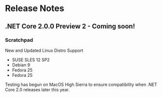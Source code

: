 # Release Notes

## .NET Core 2.0.0 Preview 2 - Coming soon!

### Scratchpad

New and Updated Linux Distro Support

* SUSE SLES 12 SP2
* Debian 9
* Fedora 25
* Fedora 25

Testing has begun on MacOS High Sierra to ensure compatibility when .NET Core 2.0 releases later this year.